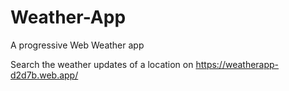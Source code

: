 # Weather-App
A progressive Web Weather app

Search the weather updates of a location on
https://weatherapp-d2d7b.web.app/
